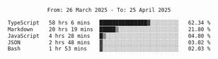 <div align="center">
<p style="text-align: center;">
<!--START_SECTION:waka-->

```txt
From: 26 March 2025 - To: 25 April 2025

TypeScript   58 hrs 6 mins   ███████████████▓░░░░░░░░░   62.34 %
Markdown     20 hrs 19 mins  █████▒░░░░░░░░░░░░░░░░░░░   21.80 %
JavaScript   4 hrs 28 mins   █▒░░░░░░░░░░░░░░░░░░░░░░░   04.80 %
JSON         2 hrs 48 mins   ▓░░░░░░░░░░░░░░░░░░░░░░░░   03.02 %
Bash         1 hr 53 mins    ▓░░░░░░░░░░░░░░░░░░░░░░░░   02.03 %
```

<!--END_SECTION:waka-->
</p>
</div>
